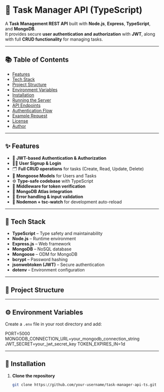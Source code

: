 # 🧾 Task Manager API (TypeScript)

A **Task Management REST API** built with **Node.js**, **Express**, **TypeScript**, and **MongoDB**.  
It provides secure **user authentication and authorization** with **JWT**, along with full **CRUD functionality** for managing tasks.

---

## 📚 Table of Contents
- [Features](#features)
- [Tech Stack](#tech-stack)
- [Project Structure](#project-structure)
- [Environment Variables](#environment-variables)
- [Installation](#installation)
- [Running the Server](#running-the-server)
- [API Endpoints](#api-endpoints)
- [Authentication Flow](#authentication-flow)
- [Example Request](#example-request)
- [License](#license)
- [Author](#author)

---

## ✨ Features
- 🔐 **JWT-based Authentication & Authorization**
- 🧑‍💻 **User Signup & Login**
- 🗂️ **Full CRUD operations** for tasks (Create, Read, Update, Delete)
- 🧱 **Mongoose Models** for Users and Tasks
- ⚙️ **Type-safe codebase** with TypeScript
- 🧩 **Middleware for token verification**
- 💾 **MongoDB Atlas integration**
- 🧹 **Error handling & input validation**
- 🚀 **Nodemon + tsc-watch** for development auto-reload

---

## 🧰 Tech Stack
- **TypeScript** – Type safety and maintainability  
- **Node.js** – Runtime environment  
- **Express.js** – Web framework  
- **MongoDB** – NoSQL database  
- **Mongoose** – ODM for MongoDB  
- **bcrypt** – Password hashing  
- **jsonwebtoken (JWT)** – Secure authentication  
- **dotenv** – Environment configuration  

---

## 📁 Project Structure



---

## ⚙️ Environment Variables

Create a `.env` file in your root directory and add:

PORT=5000
MONGODB_CONNECTION_URL=your_mongodb_connection_string
JWT_SECRET=your_jwt_secret_key
TOKEN_EXPIRES_IN=1d


---

## 🧩 Installation

1. **Clone the repository**
   ```bash
   git clone https://github.com/your-username/task-manager-api-ts.git

